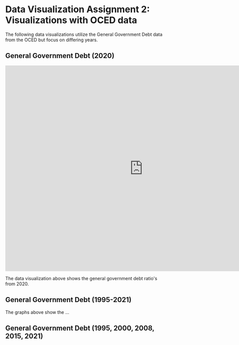 # Data Visualization Assignment 2: Visualizations with OCED data

The following data visualizations utilize the General Government Debt data from the OCED but focus on differing years. 

## General Government Debt (2020)

<iframe src="https://data.oecd.org/chart/6O8q" width="860" height="645" style="border: 0" mozallowfullscreen="true" webkitallowfullscreen="true" allowfullscreen="true"><a href="https://data.oecd.org/chart/6O8q" target="_blank">OECD Chart: General government debt, Total, % of GDP, Annual, 2020</a></iframe>

The data visualization above shows the general government debt ratio's from 2020.

## General Government Debt (1995-2021)

<div class="flourish-embed flourish-chart" data-src="visualisation/11133175"><script src="https://public.flourish.studio/resources/embed.js"></script></div>

The graphs above show the ...

## General Government Debt (1995, 2000, 2008, 2015, 2021)

<div class="flourish-embed flourish-scatter" data-src="visualisation/11133367"><script src="https://public.flourish.studio/resources/embed.js"></script></div>
